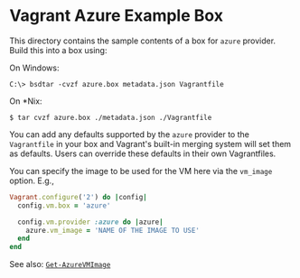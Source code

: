 # Vagrant Azure Example Box

This directory contains the sample contents of a box for `azure` provider. Build this into a box using:

On Windows:
```
C:\> bsdtar -cvzf azure.box metadata.json Vagrantfile
```

On *Nix:
```
$ tar cvzf azure.box ./metadata.json ./Vagrantfile
```

You can add any defaults supported by the ```azure``` provider to the `Vagrantfile` in your box and Vagrant's built-in merging system will set them as defaults. Users can override these defaults in their own Vagrantfiles.

You can specify the image to be used for the VM here via the ```vm_image``` option. E.g.,

```ruby
Vagrant.configure('2') do |config|
  config.vm.box = 'azure'

  config.vm.provider :azure do |azure|
    azure.vm_image = 'NAME OF THE IMAGE TO USE'
  end
end
```

See also: [`Get-AzureVMImage`](http://msdn.microsoft.com/en-us/library/azure/dn495275.aspx)
